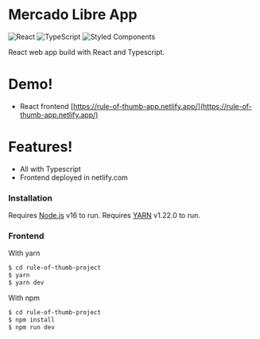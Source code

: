 # Mercado Libre App

![React](https://img.shields.io/badge/-React-20232a?logo=react&style=for-the-badge) ![TypeScript](https://img.shields.io/badge/typescript-%23007ACC.svg?style=for-the-badge&logo=typescript&logoColor=white) ![Styled Components](https://img.shields.io/badge/styled--components-DB7093?style=for-the-badge&logo=styled-components&logoColor=white)

React web app build with React and Typescript.

# Demo!

- React frontend [https://rule-of-thumb-app.netlify.app/](https://rule-of-thumb-app.netlify.app/)

# Features!

<!-- - Dark mode 🔥 -->

- All with Typescript
- Frontend deployed in netlify.com

### Installation

Requires [Node.js](https://nodejs.org/) v16 to run.
Requires [YARN](https://yarnpkg.com/) v1.22.0 to run.

### Frontend

With yarn

```sh
$ cd rule-of-thumb-project
$ yarn
$ yarn dev
```

With npm

```sh
$ cd rule-of-thumb-project
$ npm install
$ npm run dev
```
